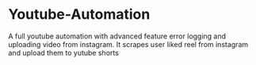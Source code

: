 # Youtube-Automation
A full youtube automation with advanced feature error logging and uploading video from instagram. It scrapes user liked reel from instagram and upload them to yutube shorts
